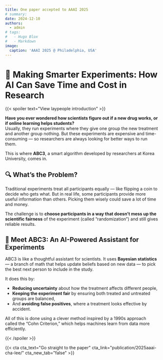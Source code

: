 ```yaml
---
title: One paper accepted to AAAI 2025
# summary: 
date: 2024-12-10
authors:
  - admin
# tags:
#   - Hugo Blox
#   - Markdown
image:
  caption: 'AAAI 2025 @ Philadelphia, USA'
---
```


# 🧠 Making Smarter Experiments: How AI Can Save Time and Cost in Research 

{{< spoiler text="View laypeople introduction" >}}

**Have you ever wondered how scientists figure out if a new drug works, or if online learning helps students?**  
Usually, they run experiments where they give one group the new treatment and another group nothing. But these experiments are expensive and time-consuming — so researchers are always looking for better ways to run them.

This is where **ABC3**, a smart algorithm developed by researchers at Korea University, comes in.

## 🔍 What’s the Problem?

Traditional experiments treat all participants equally — like flipping a coin to decide who gets what. But in real life, some participants provide more useful information than others. Picking them wisely could save a lot of time and money.

The challenge is to **choose participants in a way that doesn’t mess up the scientific fairness** of the experiment (called “randomization”) and still gives reliable results.

## 🤖 Meet ABC3: An AI-Powered Assistant for Experiments

ABC3 is like a thoughtful assistant for scientists. It uses **Bayesian statistics** — a branch of math that helps update beliefs based on new data — to pick the best next person to include in the study.

It does this by:
- **Reducing uncertainty** about how the treatment affects different people,
- **Keeping the experiment fair** by ensuring both treated and untreated groups are balanced,
- And **avoiding false positives**, where a treatment looks effective by accident.

All of this is done using a clever method inspired by a 1990s approach called the “Cohn Criterion,” which helps machines learn from data more efficiently.

{{< /spoiler >}}

{{< cta cta_text="Go straight to the paper" cta_link="publication/2025aaai-cha-lee/" cta_new_tab="false" >}}
